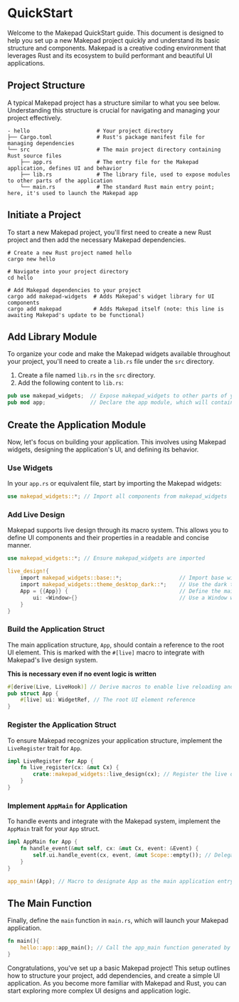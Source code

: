 # QuickStart

Welcome to the Makepad QuickStart guide. This document is designed to help you set up a new Makepad project quickly and understand its basic structure and components. Makepad is a creative coding environment that leverages Rust and its ecosystem to build performant and beautiful UI applications.

## Project Structure

A typical Makepad project has a structure similar to what you see below. Understanding this structure is crucial for navigating and managing your project effectively.

```shell
- hello                     # Your project directory
├── Cargo.toml              # Rust's package manifest file for managing dependencies
└── src                     # The main project directory containing Rust source files
    ├── app.rs              # The entry file for the Makepad application, defines UI and behavior
    ├── lib.rs              # The library file, used to expose modules to other parts of the application
    └── main.rs             # The standard Rust main entry point; here, it's used to launch the Makepad app
```

## Initiate a Project

To start a new Makepad project, you'll first need to create a new Rust project and then add the necessary Makepad dependencies.

```shell
# Create a new Rust project named hello
cargo new hello

# Navigate into your project directory
cd hello

# Add Makepad dependencies to your project
cargo add makepad-widgets  # Adds Makepad's widget library for UI components
cargo add makepad          # Adds Makepad itself (note: this line is awaiting Makepad's update to be functional)
```

## Add Library Module

To organize your code and make the Makepad widgets available throughout your project, you'll need to create a `lib.rs` file under the `src` directory.

1. Create a file named `lib.rs` in the `src` directory.
2. Add the following content to `lib.rs`:

```rust
pub use makepad_widgets;  // Expose makepad_widgets to other parts of your application
pub mod app;              // Declare the app module, which will contain your application's logic
```

## Create the Application Module

Now, let's focus on building your application. This involves using Makepad widgets, designing the application's UI, and defining its behavior.

### Use Widgets

In your `app.rs` or equivalent file, start by importing the Makepad widgets:

```rust
use makepad_widgets::*; // Import all components from makepad_widgets
```

### Add Live Design

Makepad supports live design through its macro system. This allows you to define UI components and their properties in a readable and concise manner.

```rust
use makepad_widgets::*; // Ensure makepad_widgets are imported

live_design!{
    import makepad_widgets::base::*;                  // Import base widgets and components
    import makepad_widgets::theme_desktop_dark::*;    // Use the dark theme for desktop applications
    App = {{App}} {                                   // Define the main App struct
        ui: <Window>{}                                // Use a Window widget as the root UI element
    }
}
```

### Build the Application Struct

The main application structure, `App`, should contain a reference to the root UI element. This is marked with the `#[live]` macro to integrate with Makepad's live design system.

**This is necessary even if no event logic is written**

```rust
#[derive(Live, LiveHook)] // Derive macros to enable live reloading and hooks
pub struct App {
    #[live] ui: WidgetRef, // The root UI element reference
}
```

### Register the Application Struct

To ensure Makepad recognizes your application structure, implement the `LiveRegister` trait for `App`.

```rust
impl LiveRegister for App {
    fn live_register(cx: &mut Cx) {
        crate::makepad_widgets::live_design(cx); // Register the live design for makepad_widgets
    }
}
```

### Implement `AppMain` for Application

To handle events and integrate with the Makepad system, implement the `AppMain` trait for your `App` struct.

```rust
impl AppMain for App {
    fn handle_event(&mut self, cx: &mut Cx, event: &Event) {
        self.ui.handle_event(cx, event, &mut Scope::empty()); // Delegate event handling to the UI root
    }
}

app_main!(App); // Macro to designate App as the main application entry
```

## The Main Function

Finally, define the `main` function in `main.rs`, which will launch your Makepad application.

```rust
fn main(){
    hello::app::app_main(); // Call the app_main function generated by the app_main! macro in app.rs
}
```

Congratulations, you've set up a basic Makepad project! This setup outlines how to structure your project, add dependencies, and create a simple UI application. As you become more familiar with Makepad and Rust, you can start exploring more complex UI designs and application logic.

